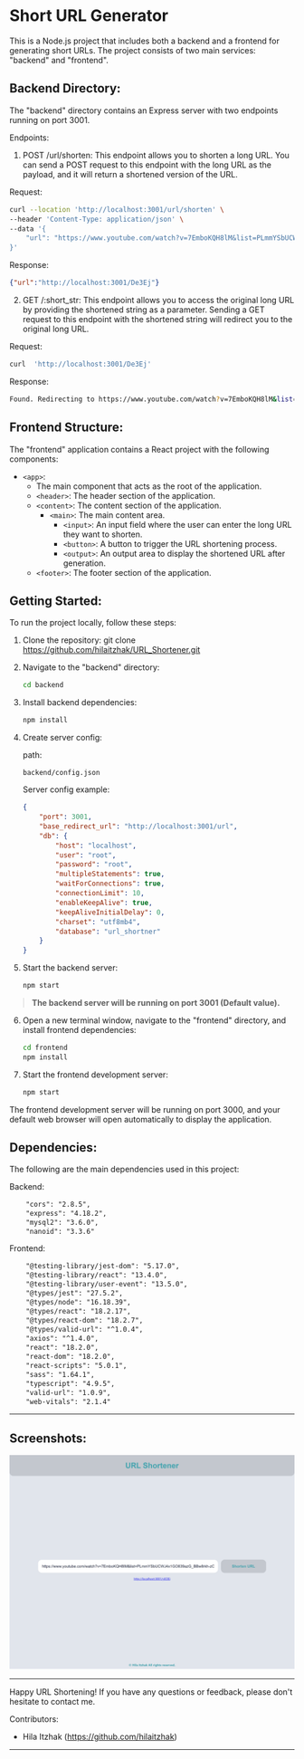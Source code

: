 Short URL Generator
=============================================

This is a Node.js project that includes both a backend and a frontend for generating short URLs. The project consists of two main services: "backend" and "frontend".

Backend Directory:
------------------

The "backend" directory contains an Express server with two endpoints running on port 3001.

Endpoints:

1. POST /url/shorten: This endpoint allows you to shorten a long URL. You can send a POST request to this endpoint with the long URL as the payload, and it will return a shortened version of the URL.

Request:
``` bash
curl --location 'http://localhost:3001/url/shorten' \
--header 'Content-Type: application/json' \
--data '{
    "url": "https://www.youtube.com/watch?v=7EmboKQH8lM&list=PLmmYSbUCWJ4x1GO839azG_BBw8rkh-zOj"
}'
```
Response:
```json
{"url":"http://localhost:3001/De3Ej"}
```

2. GET /:short_str: This endpoint allows you to access the original long URL by providing the shortened string as a parameter. Sending a GET request to this endpoint with the shortened string will redirect you to the original long URL.

Request:
``` bash
curl  'http://localhost:3001/De3Ej'
```

Response:
```bash
Found. Redirecting to https://www.youtube.com/watch?v=7EmboKQH8lM&list=PLmmYSbUCWJ4x1GO839azG_BBw8rkh-zOj
```

Frontend Structure:
-------------------

The "frontend" application contains a React project with the following components:

- `<app>`:
    - The main component that acts as the root of the application.
    - `<header>`: The header section of the application.
    - `<content>`: The content section of the application.
        - `<main>`: The main content area.
            - `<input>`: An input field where the user can enter the long URL they want to shorten.
            - `<button>`: A button to trigger the URL shortening process.
            - `<output>`: An output area to display the shortened URL after generation.
    - `<footer>`: The footer section of the application.

Getting Started:
----------------

To run the project locally, follow these steps:

1. Clone the repository:
   git clone https://github.com/hilaitzhak/URL_Shortener.git

2. Navigate to the "backend" directory:
    ``` bash
    cd backend
    ```

3. Install backend dependencies:
    ``` bash
    npm install
    ```

4. Create server config:
    
    path:
    ```
    backend/config.json
    ```

    Server config example:
    ```json
    {
        "port": 3001,
        "base_redirect_url": "http://localhost:3001/url",
        "db": {
            "host": "localhost",
            "user": "root",
            "password": "root",
            "multipleStatements": true,
            "waitForConnections": true,
            "connectionLimit": 10,
            "enableKeepAlive": true,
            "keepAliveInitialDelay": 0,
            "charset": "utf8mb4",
            "database": "url_shortner"
        }
    }
    ```

5. Start the backend server:
    ``` bash
    npm start
    ```

  > **The backend server will be running on port 3001 (Default value).**

6. Open a new terminal window, navigate to the "frontend" directory, and install frontend dependencies:
    ``` bash
    cd frontend
    npm install
    ```

7. Start the frontend development server:
    ``` bash
    npm start
    ```

The frontend development server will be running on port 3000, and your default web browser will open automatically to display the application.

Dependencies:
-------------

The following are the main dependencies used in this project:

Backend:
```
    "cors": "2.8.5",
    "express": "4.18.2",
    "mysql2": "3.6.0",
    "nanoid": "3.3.6"
```

Frontend:
```
    "@testing-library/jest-dom": "5.17.0",
    "@testing-library/react": "13.4.0",
    "@testing-library/user-event": "13.5.0",
    "@types/jest": "27.5.2",
    "@types/node": "16.18.39",
    "@types/react": "18.2.17",
    "@types/react-dom": "18.2.7",
    "@types/valid-url": "^1.0.4",
    "axios": "^1.4.0",
    "react": "18.2.0",
    "react-dom": "18.2.0",
    "react-scripts": "5.0.1",
    "sass": "1.64.1",
    "typescript": "4.9.5",
    "valid-url": "1.0.9",
    "web-vitals": "2.1.4"
```


---


Screenshots:
-------------
![Frontend Screenshot](./frontend.png)

---
Happy URL Shortening! If you have any questions or feedback, please don't hesitate to contact me.

Contributors:
- Hila Itzhak (https://github.com/hilaitzhak)

---